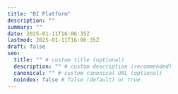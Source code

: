 ```yaml
---
title: "BI Platform"
description: ""
summary: ""
date: 2025-01-11T16:06:35Z
lastmod: 2025-01-11T16:06:35Z
draft: false
seo:
  title: "" # custom title (optional)
  description: "" # custom description (recommended)
  canonical: "" # custom canonical URL (optional)
  noindex: false # false (default) or true
---
```

